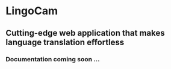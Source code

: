 # LingoCam

## Cutting-edge web application that makes language translation effortless

### Documentation coming soon ...
